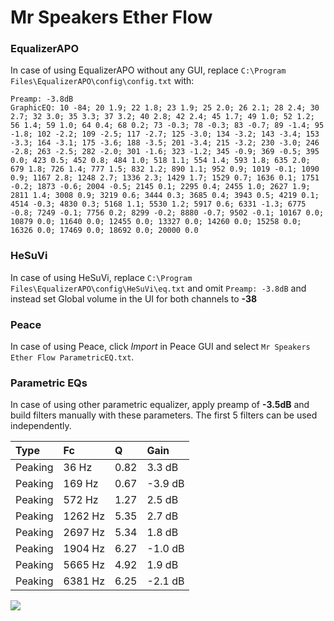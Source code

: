 # Mr Speakers Ether Flow

### EqualizerAPO
In case of using EqualizerAPO without any GUI, replace `C:\Program Files\EqualizerAPO\config\config.txt`
with:
```
Preamp: -3.8dB
GraphicEQ: 10 -84; 20 1.9; 22 1.8; 23 1.9; 25 2.0; 26 2.1; 28 2.4; 30 2.7; 32 3.0; 35 3.3; 37 3.2; 40 2.8; 42 2.4; 45 1.7; 49 1.0; 52 1.2; 56 1.4; 59 1.0; 64 0.4; 68 0.2; 73 -0.3; 78 -0.3; 83 -0.7; 89 -1.4; 95 -1.8; 102 -2.2; 109 -2.5; 117 -2.7; 125 -3.0; 134 -3.2; 143 -3.4; 153 -3.3; 164 -3.1; 175 -3.6; 188 -3.5; 201 -3.4; 215 -3.2; 230 -3.0; 246 -2.8; 263 -2.5; 282 -2.0; 301 -1.6; 323 -1.2; 345 -0.9; 369 -0.5; 395 0.0; 423 0.5; 452 0.8; 484 1.0; 518 1.1; 554 1.4; 593 1.8; 635 2.0; 679 1.8; 726 1.4; 777 1.5; 832 1.2; 890 1.1; 952 0.9; 1019 -0.1; 1090 0.9; 1167 2.8; 1248 2.7; 1336 2.3; 1429 1.7; 1529 0.7; 1636 0.1; 1751 -0.2; 1873 -0.6; 2004 -0.5; 2145 0.1; 2295 0.4; 2455 1.0; 2627 1.9; 2811 1.4; 3008 0.9; 3219 0.6; 3444 0.3; 3685 0.4; 3943 0.5; 4219 0.1; 4514 -0.3; 4830 0.3; 5168 1.1; 5530 1.2; 5917 0.6; 6331 -1.3; 6775 -0.8; 7249 -0.1; 7756 0.2; 8299 -0.2; 8880 -0.7; 9502 -0.1; 10167 0.0; 10879 0.0; 11640 0.0; 12455 0.0; 13327 0.0; 14260 0.0; 15258 0.0; 16326 0.0; 17469 0.0; 18692 0.0; 20000 0.0
```

### HeSuVi
In case of using HeSuVi, replace `C:\Program Files\EqualizerAPO\config\HeSuVi\eq.txt` and omit `Preamp:
-3.8dB` and instead set Global volume in the UI for both channels to **-38**

### Peace
In case of using Peace, click *Import* in Peace GUI and select `Mr Speakers Ether Flow ParametricEQ.txt`.

### Parametric EQs
In case of using other parametric equalizer, apply preamp of **-3.5dB** and build filters manually with
these parameters. The first 5 filters can be used independently.

| Type    | Fc      |    Q | Gain    |
|:--------|:--------|:-----|:--------|
| Peaking | 36 Hz   | 0.82 | 3.3 dB  |
| Peaking | 169 Hz  | 0.67 | -3.9 dB |
| Peaking | 572 Hz  | 1.27 | 2.5 dB  |
| Peaking | 1262 Hz | 5.35 | 2.7 dB  |
| Peaking | 2697 Hz | 5.34 | 1.8 dB  |
| Peaking | 1904 Hz | 6.27 | -1.0 dB |
| Peaking | 5665 Hz | 4.92 | 1.9 dB  |
| Peaking | 6381 Hz | 6.25 | -2.1 dB |

![](https://raw.githubusercontent.com/jaakkopasanen/AutoEq/master/results/innerfidelity/sbaf-serious/Mr%20Speakers%20Ether%20Flow/Mr%20Speakers%20Ether%20Flow.png)